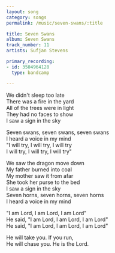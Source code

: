 ```yaml
---
layout: song
category: songs
permalink: /music/seven-swans/:title

title: Seven Swans
album: Seven Swans
track_number: 11
artists: Sufjan Stevens

primary_recording: 
- id: 3504964128
  type: bandcamp

---
```


We didn't sleep too late <br>
There was a fire in the yard <br>
All of the trees were in light <br>
They had no faces to show <br>
I saw a sign in the sky

Seven swans, seven swans, seven swans <br>
I heard a voice in my mind <br>
"I will try, I will try, I will try <br>
I will try, I will try, I will try"

We saw the dragon move down <br>
My father burned into coal <br>
My mother saw it from afar <br>
She took her purse to the bed <br>
I saw a sign in the sky <br>
Seven horns, seven horns, seven horns <br>
I heard a voice in my mind

"I am Lord, I am Lord, I am Lord" <br>
He said, "I am Lord, I am Lord, I am Lord" <br>
He said, "I am Lord, I am Lord, I am Lord"

He will take you. If you run, <br>
He will chase you. He is the Lord.
